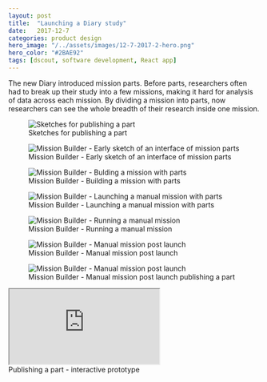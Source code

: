 ```yaml
---
layout: post
title:  "Launching a Diary study"
date:   2017-12-7
categories: product design
hero_image: "/../assets/images/12-7-2017-2-hero.png"
hero_color: "#2BAE92"
tags: [dscout, software development, React app]
---
```


The new Diary introduced mission parts. Before parts, researchers often had to break up their study into a few missions, making it hard for analysis of data across each mission. By dividing a mission into parts, now researchers can see the whole breadth of their research inside one mission.

<figure>
	<img src="../../../../../../assets/images/builder-0.png" title="Sketches for publishing a part" />
	<figcaption class="media-caption center">Sketches for publishing a part</figcaption>
</figure>

<figure>
	<img src="../../../../../../assets/images/builder-1.JPG" title="Mission Builder - Early sketch of an interface of mission parts" />
	<figcaption class="media-caption center">Mission Builder - Early sketch of an interface of mission parts</figcaption>
</figure>

<figure>
	<img src="../../../../../../assets/images/builder-2.png" title="Mission Builder - Bulding a mission with parts" />
	<figcaption class="media-caption center">Mission Builder - Building a mission with parts</figcaption>
</figure>

<figure>
	<img src="../../../../../../assets/images/builder-3.png" title="Mission Builder - Launching a manual mission with parts" />
	<figcaption class="media-caption center">Mission Builder - Launching a manual mission with parts</figcaption>
</figure>

<figure>
	<img src="../../../../../../assets/images/builder-4.png" title="Mission Builder - Running a manual mission" />
	<figcaption class="media-caption center">Mission Builder - Running a manual mission</figcaption>
</figure>


<figure>
	<img src="../../../../../../assets/images/builder-5.png" title="Mission Builder - Manual mission post launch" />
	<figcaption class="media-caption center">Mission Builder - Manual mission post launch</figcaption>
</figure>

<figure>
	<img src="../../../../../../assets/images/builder-6.png" title="Mission Builder - Manual mission post launch" />
	<figcaption class="media-caption center">Mission Builder - Manual mission post launch publishing a part</figcaption>
</figure>

<iframe src="https://codepen.io/jsimplicio/live/4943f2d43e35d2f7be1a32859a01646a">
</iframe>
<figcaption class="media-caption center">Publishing a part - interactive prototype</figcaption>
